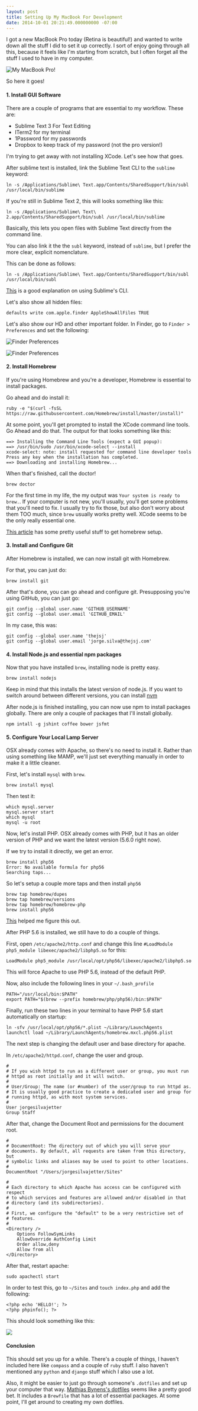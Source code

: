 ```yaml
---
layout: post
title: Setting Up My MacBook For Development
date: 2014-10-01 20:21:49.000000000 -07:00
---
```

I got a new MacBook Pro today (Retina is beautiful!) and wanted to write down all the stuff I did to set it up correctly. I sort of enjoy going through all this, because it feels like I'm starting from scratch, but I often forget all the stuff I used to have in my computer. 

![My MacBook Pro!](/assets/images/2014/Oct/image1-2.JPG)

So here it goes!

#### 1. Install GUI Software

There are a couple of programs that are essential to my workflow. These are: 

* Sublime Text 3 For Text Editing
* ITerm2 for my terminal
* 1Password for my passwords
* Dropbox to keep track of my password (not the pro version!)

I'm trying to get away with not installing XCode. Let's see how that goes. 

After sublime text is installed, link the Sublime Text CLI to the `sublime` keyword:

```
ln -s /Applications/Sublime\ Text.app/Contents/SharedSupport/bin/subl /usr/local/bin/sublime
```
If you're still in Sublime Text 2, this will looks something like this: 

```
ln -s /Applications/Sublime\ Text\ 2.app/Contents/SharedSupport/bin/subl /usr/local/bin/sublime
```

Basically, this lets you open files with Sublime Text directly from the command line. 

You can also link it the the `subl` keyword, instead of `sublime`, but I prefer the more clear, explicit nomenclature. 

This can be done as follows: 

```
ln -s /Applications/Sublime\ Text.app/Contents/SharedSupport/bin/subl /usr/local/bin/subl
```

[This](https://gist.github.com/artero/1236170) is a good explanation on using Sublime's CLI.

Let's also show all hidden files:

```
defaults write com.apple.finder AppleShowAllFiles TRUE
```

Let's also show our HD and other important folder. In Finder, go to `Finder > Preferences` and set the following: 

![Finder Preferences](/assets/images/2014/Oct/Screen-Shot-2014-10-01-at-11-45-39-PM.png)

![Finder Preferences](/assets/images/2014/Oct/Screen-Shot-2014-10-01-at-11-46-23-PM.png)

#### 2. Install Homebrew

If you're using Homebrew and you're a developer, Homebrew is essential to install packages. 

Go ahead and do install it: 

```
ruby -e "$(curl -fsSL https://raw.githubusercontent.com/Homebrew/install/master/install)"
```

At some point, you'll get prompted to install the XCode command line tools. Go Ahead and do that. The output for that looks something like this:

```
==> Installing the Command Line Tools (expect a GUI popup):
==> /usr/bin/sudo /usr/bin/xcode-select --install
xcode-select: note: install requested for command line developer tools
Press any key when the installation has completed.
==> Downloading and installing Homebrew...
```

When that's finished, call the doctor!

```
brew doctor
```

For the first time in my life, the my output was `Your system is ready to brew.`. If your computer is not new, you'll usually, you'll get some problems that you'll need to fix. I usually try to fix those, but also don't worry about them TOO much, since `brew` usually works pretty well. XCode seems to be the only really essential one. 

[This article](http://www.moncefbelyamani.com/how-to-install-xcode-homebrew-git-rvm-ruby-on-mac/) has some pretty useful stuff to get homebrew setup.

#### 3. Install and Configure Git

After Homebrew is installed, we can now install git with Homebrew. 

For that, you can just do: 

```
brew install git
```

After that's done, you can go ahead and configure git. Presupposing you're using GitHub, you can just go:

```
git config --global user.name 'GITHUB_USERNAME' 
git config --global user.email 'GITHUB_EMAIL'
```

In my case, this was:

```
git config --global user.name 'thejsj' 
git config --global user.email 'jorge.silva@thejsj.com'

```

#### 4. Install Node.js and essential npm packages

Now that you have installed `brew`, installing node is pretty easy. 

```
brew install nodejs
```

Keep in mind that this installs the latest version of node.js. If you want to switch around between different versions, you can install [nvm](https://github.com/creationix/nvm )

After node.js is finished installing, you can now use npm to install packages globally. There are only a couple of packages that I'll install globally. 

```
npm intall -g jshint coffee bower jsfmt
```

#### 5. Configure Your Local Lamp Server

OSX already comes with Apache, so there's no need to install it. Rather than using something like MAMP, we'll just set everything manually in order to make it a little cleaner.

First, let's install `mysql` with `brew`.

```
brew install mysql
```

Then test it: 

```
which mysql.server
mysql.server start
which mysql
mysql -u root
```

Now, let's install PHP. OSX already comes with PHP, but it has an older version of PHP and we want the latest version (5.6.0 right now).

If we try to install it directly, we get an error. 

```
brew install php56
Error: No available formula for php56
Searching taps...
```

So let's setup a couple more taps and then install `php56`

```
brew tap homebrew/dupes
brew tap homebrew/versions
brew tap homebrew/homebrew-php
brew install php56
```

[This](https://github.com/Homebrew/homebrew-php) helped me figure this out.

After PHP 5.6 is installed, we still have to do a couple of things. 

First, open `/etc/apache2/http.conf` and change this line `#LoadModule php5_module libexec/apache2/libphp5.so` for this: 

```
LoadModule php5_module /usr/local/opt/php56/libexec/apache2/libphp5.so
```

This will force Apache to use PHP 5.6, instead of the default PHP. 

Now, also include the following lines in your `~/.bash_profile`
```
PATH="/usr/local/bin:$PATH"
export PATH="$(brew --prefix homebrew/php/php56)/bin:$PATH"
```
Finally, run these two lines in your terminal to have PHP 5.6 start automatically on startup:
```
ln -sfv /usr/local/opt/php56/*.plist ~/Library/LaunchAgents
launchctl load ~/Library/LaunchAgents/homebrew.mxcl.php56.plist
```
The next step is changing the default user and base directory for apache. 

In `/etc/apache2/httpd.conf`, change the user and group.

```
#
# If you wish httpd to run as a different user or group, you must run
# httpd as root initially and it will switch.  
#
# User/Group: The name (or #number) of the user/group to run httpd as.
# It is usually good practice to create a dedicated user and group for
# running httpd, as with most system services.
#
User jorgesilvajetter
Group Staff
```
After that, change the Document Root and permissions for the document root.

```
#
# DocumentRoot: The directory out of which you will serve your
# documents. By default, all requests are taken from this directory, but
# symbolic links and aliases may be used to point to other locations.
#
DocumentRoot "/Users/jorgesilvajetter/Sites"

#
# Each directory to which Apache has access can be configured with respect
# to which services and features are allowed and/or disabled in that
# directory (and its subdirectories). 
#
# First, we configure the "default" to be a very restrictive set of 
# features.  
#
<Directory />
    Options FollowSymLinks
    AllowOverride AuthConfig Limit
    Order allow,deny
    Allow from all
</Directory>
```

After that, restart apache: 

```
sudo apachectl start
```

In order to test this, go to `~/Sites` and `touch index.php` and add the following: 

```
<?php echo 'HELLO!'; ?>
<?php phpinfo(); ?>
```

This should look something like this: 

![](/assets/images/2014/Oct/Screen-Shot-2014-10-01-at-11-57-23-PM.png)

#### Conclusion

This should set you up for a while. There's a couple of things, I haven't included here like `compass` and a couple of `ruby` stuff. I also haven't mentioned any `python` and `django` stuff which I also use a lot.

Also, it might be easier to just go through someone's `.dotfiles` and set up your computer that way. [Mathias Bynens's dotfiles](https://github.com/mathiasbynens/dotfiles/blob/master/.gitignore) seems like a pretty good bet. It includes a `Brewfile` that has a lot of essential packages. At some point, I'll get around to creating my own dotfiles.

